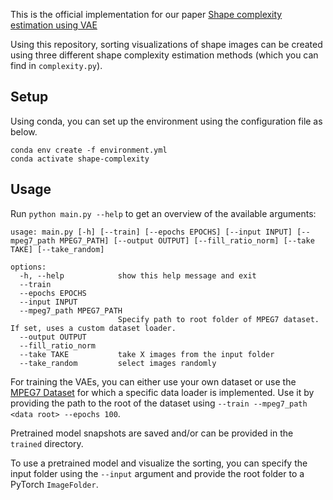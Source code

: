 This is the official implementation for our paper [Shape complexity estimation using VAE](https://arxiv.org/abs/2304.02766)

Using this repository, sorting visualizations of shape images can be created using three different shape complexity estimation methods (which you can find in `complexity.py`).

## Setup

Using conda, you can set up the environment using the configuration file as below.
```
conda env create -f environment.yml
conda activate shape-complexity
```

## Usage

Run `python main.py --help` to get an overview of the available arguments:

```
usage: main.py [-h] [--train] [--epochs EPOCHS] [--input INPUT] [--mpeg7_path MPEG7_PATH] [--output OUTPUT] [--fill_ratio_norm] [--take TAKE] [--take_random]

options:
  -h, --help            show this help message and exit
  --train
  --epochs EPOCHS
  --input INPUT
  --mpeg7_path MPEG7_PATH
                        Specify path to root folder of MPEG7 dataset. If set, uses a custom dataset loader.
  --output OUTPUT
  --fill_ratio_norm
  --take TAKE           take X images from the input folder
  --take_random         select images randomly
```

For training the VAEs, you can either use your own dataset or use the [MPEG7 Dataset](https://dabi.temple.edu/external/shape/MPEG7/dataset.html) for which a specific data loader is implemented. Use it by providing the path to the root of the dataset using `--train --mpeg7_path <data root> --epochs 100`.

Pretrained model snapshots are saved and/or can be provided in the `trained` directory.

To use a pretrained model and visualize the sorting, you can specify the input folder using the `--input` argument and provide the root folder to a PyTorch `ImageFolder`.

